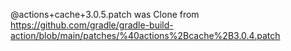 @actions+cache+3.0.5.patch was Clone from
https://github.com/gradle/gradle-build-action/blob/main/patches/%40actions%2Bcache%2B3.0.4.patch